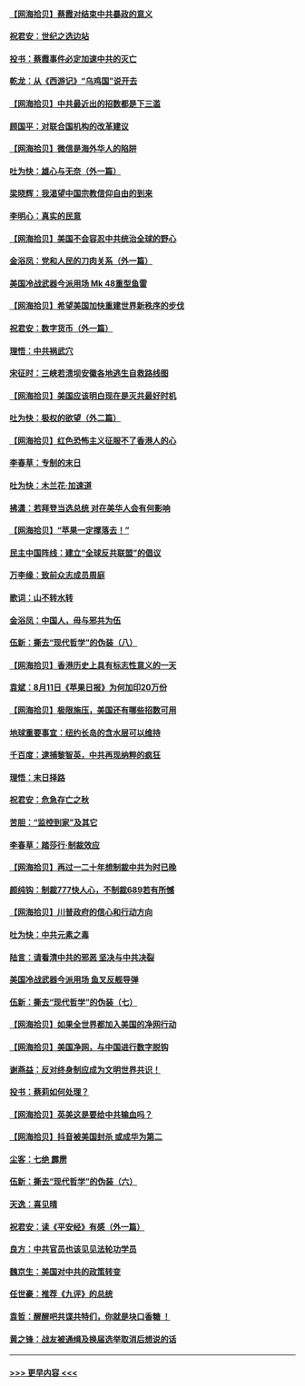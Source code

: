 #### [【网海拾贝】蔡霞对结束中共暴政的意义](../pages/nsc993/n12344263.md?t=08201451) 
#### [祝君安：世纪之选边站](../pages/nsc993/n12342382.md?t=08201451) 
#### [投书：蔡霞事件必定加速中共的灭亡](../pages/nsc993/n12341881.md?t=08201451) 
#### [乾龙：从《西游记》“乌鸡国”说开去](../pages/nsc993/n12341690.md?t=08201451) 
#### [【网海拾贝】中共最近出的招数都是下三滥](../pages/nsc993/n12341593.md?t=08201451) 
#### [顾国平：对联合国机构的改革建议](../pages/nsc993/n12339928.md?t=08201451) 
#### [【网海拾贝】微信是海外华人的陷阱](../pages/nsc993/n12338868.md?t=08201451) 
#### [吐为快：雄心与无奈（外一篇）](../pages/nsc993/n12338132.md?t=08201451) 
#### [梁晓辉：我渴望中国宗教信仰自由的到来](../pages/nsc993/n12336657.md?t=08201451) 
#### [李明心：真实的民意](../pages/nsc993/n12336089.md?t=08201451) 
#### [【网海拾贝】美国不会容忍中共统治全球的野心](../pages/nsc993/n12336063.md?t=08201451) 
#### [金浴凤：党和人民的刀肉关系（外一篇）](../pages/nsc993/n12335834.md?t=08201451) 
#### [美国冷战武器今派用场 Mk 48重型鱼雷](../pages/nsc993/n12335354.md?t=08201451) 
#### [【网海拾贝】希望美国加快重建世界新秩序的步伐](../pages/nsc993/n12334224.md?t=08201451) 
#### [祝君安：数字货币（外一篇）](../pages/nsc993/n12334186.md?t=08201451) 
#### [理悟：中共祸武穴](../pages/nsc993/n12333962.md?t=08201451) 
#### [宋征时：三峡若溃坝安徽各地逃生自救路线图](../pages/nsc993/n12332450.md?t=08201451) 
#### [【网海拾贝】美国应该明白现在是灭共最好时机](../pages/nsc993/n12332313.md?t=08201451) 
#### [吐为快：极权的欲望（外二篇）](../pages/nsc993/n12332089.md?t=08201451) 
#### [【网海拾贝】红色恐怖主义征服不了香港人的心](../pages/nsc993/n12329296.md?t=08201451) 
#### [李春草：专制的末日](../pages/nsc993/n12329079.md?t=08201451) 
#### [吐为快：木兰花‧加速道](../pages/nsc993/n12327366.md?t=08201451) 
#### [拂潇：若拜登当选总统 对在美华人会有何影响](../pages/nsc993/n12295996.md?t=08201451) 
#### [【网海拾贝】“苹果一定撑落去！”](../pages/nsc993/n12326784.md?t=08201451) 
#### [民主中国阵线：建立“全球反共联盟”的倡议](../pages/nsc993/n12324177.md?t=08201451) 
#### [万李缘：致前众志成员周庭](../pages/nsc993/n12324635.md?t=08201451) 
#### [歌词：山不转水转](../pages/nsc993/n12324599.md?t=08201451) 
#### [金浴凤：中国人，毋与邪共为伍](../pages/nsc993/n12324257.md?t=08201451) 
#### [伍新：撕去“现代哲学”的伪装（八）](../pages/nsc993/n12324188.md?t=08201451) 
#### [【网海拾贝】香港历史上具有标志性意义的一天](../pages/nsc993/n12324021.md?t=08201451) 
#### [袁斌：8月11日《苹果日报》为何加印20万份](../pages/nsc993/n12323955.md?t=08201451) 
#### [【网海拾贝】极限施压，美国还有哪些招数可用](../pages/nsc993/n12322512.md?t=08201451) 
#### [地球重要事宜：纽约长岛的含水层可以维持](../pages/nsc993/n12321844.md?t=08201451) 
#### [千百度：逮捕黎智英，中共再现纳粹的疯狂](../pages/nsc993/n12321777.md?t=08201451) 
#### [理悟：末日择路](../pages/nsc993/n12320812.md?t=08201451) 
#### [祝君安：危急存亡之秋](../pages/nsc993/n12320795.md?t=08201451) 
#### [苦胆：“监控到家”及其它](../pages/nsc993/n12320751.md?t=08201451) 
#### [李春草：踏莎行·制裁效应](../pages/nsc993/n12318290.md?t=08201451) 
#### [【网海拾贝】再过一二十年想制裁中共为时已晚](../pages/nsc993/n12318195.md?t=08201451) 
#### [颜纯钩：制裁777快人心，不制裁689若有所憾](../pages/nsc993/n12316912.md?t=08201451) 
#### [【网海拾贝】川普政府的信心和行动方向](../pages/nsc993/n12316673.md?t=08201451) 
#### [吐为快：中共元素之毒](../pages/nsc993/n12316547.md?t=08201451) 
#### [陆言：请看清中共的邪恶 坚决与中共决裂](../pages/nsc993/n12315784.md?t=08201451) 
#### [美国冷战武器今派用场 鱼叉反舰导弹](../pages/nsc993/n12316258.md?t=08201451) 
#### [伍新：撕去“现代哲学”的伪装（七）](../pages/nsc993/n12315846.md?t=08201451) 
#### [【网海拾贝】如果全世界都加入美国的净网行动](../pages/nsc993/n12315588.md?t=08201451) 
#### [【网海拾贝】美国净网，与中国进行数字脱钩](../pages/nsc993/n12312813.md?t=08201451) 
#### [谢燕益：反对终身制应成为文明世界共识！](../pages/nsc993/n12310465.md?t=08201451) 
#### [投书：蔡莉如何处理？](../pages/nsc993/n12310224.md?t=08201451) 
#### [【网海拾贝】英美这是要给中共输血吗？](../pages/nsc993/n12307646.md?t=08201451) 
#### [【网海拾贝】抖音被美国封杀 或成华为第二](../pages/nsc993/n12305277.md?t=08201451) 
#### [尘客：七绝 霹雳](../pages/nsc993/n12304053.md?t=08201451) 
#### [伍新：撕去“现代哲学”的伪装（六）](../pages/nsc993/n12303243.md?t=08201451) 
#### [天逸：喜见晴](../pages/nsc993/n12303226.md?t=08201451) 
#### [祝君安：读《平安经》有感（外一篇）](../pages/nsc993/n12303170.md?t=08201451) 
#### [良方：中共官员也该见见法轮功学员](../pages/nsc993/n12302985.md?t=08201451) 
#### [魏京生：美国对中共的政策转变](../pages/nsc993/n12302929.md?t=08201451) 
#### [任世豪：推荐《九评》的总统](../pages/nsc993/n12302838.md?t=08201451) 
#### [袁哲：醒醒吧共谍共特们，你就是块口香糖 ！](../pages/nsc993/n12302678.md?t=08201451) 
#### [黄之锋：战友被通缉及换届选举取消后想说的话](../pages/nsc993/n12302681.md?t=08201451) 

----
#### [ >>> 更早内容 <<< ](../indexes/nsc993-earlier.md)
